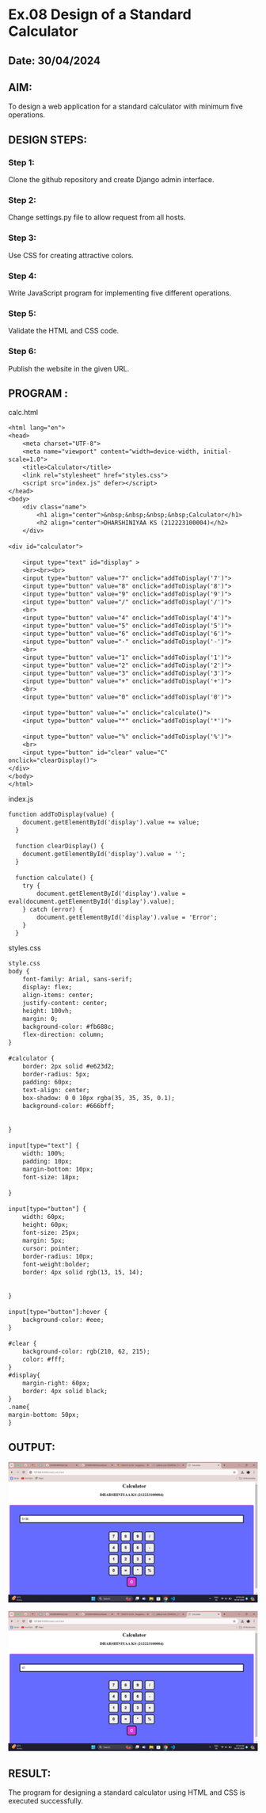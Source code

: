 # Ex.08 Design of a Standard Calculator
## Date: 30/04/2024

## AIM:
To design a web application for a standard calculator with minimum five operations.

## DESIGN STEPS:

### Step 1:
Clone the github repository and create Django admin interface.

### Step 2:
Change settings.py file to allow request from all hosts.

### Step 3:
Use CSS for creating attractive colors.

### Step 4:
Write JavaScript program for implementing five different operations.

### Step 5:
Validate the HTML and CSS code.

### Step 6:
Publish the website in the given URL.

## PROGRAM :
calc.html
```
<html lang="en">
<head>
    <meta charset="UTF-8">
    <meta name="viewport" content="width=device-width, initial-scale=1.0">
    <title>Calculator</title>
    <link rel="stylesheet" href="styles.css">
    <script src="index.js" defer></script>
</head>
<body>
    <div class="name">
        <h1 align="center">&nbsp;&nbsp;&nbsp;&nbsp;Calculator</h1>
        <h2 align="center">DHARSHINIYAA KS (212223100004)</h2>
    </div>

<div id="calculator">
   
    <input type="text" id="display" >
    <br><br><br>
    <input type="button" value="7" onclick="addToDisplay('7')">
    <input type="button" value="8" onclick="addToDisplay('8')">
    <input type="button" value="9" onclick="addToDisplay('9')">
    <input type="button" value="/" onclick="addToDisplay('/')">
    <br>
    <input type="button" value="4" onclick="addToDisplay('4')">
    <input type="button" value="5" onclick="addToDisplay('5')">
    <input type="button" value="6" onclick="addToDisplay('6')">
    <input type="button" value="-" onclick="addToDisplay('-')">
    <br>
    <input type="button" value="1" onclick="addToDisplay('1')">
    <input type="button" value="2" onclick="addToDisplay('2')">
    <input type="button" value="3" onclick="addToDisplay('3')">
    <input type="button" value="+" onclick="addToDisplay('+')">
    <br>
    <input type="button" value="0" onclick="addToDisplay('0')">
    
    <input type="button" value="=" onclick="calculate()">
    <input type="button" value="*" onclick="addToDisplay('*')">
   
    <input type="button" value="%" onclick="addToDisplay('%')">
    <br>
    <input type="button" id="clear" value="C" onclick="clearDisplay()">
</div>
</body>
</html>
```
index.js
```
function addToDisplay(value) {
    document.getElementById('display').value += value;
  }
  
  function clearDisplay() {
    document.getElementById('display').value = '';
  }
  
  function calculate() {
    try {
        document.getElementById('display').value = eval(document.getElementById('display').value);
    } catch (error) {
        document.getElementById('display').value = 'Error';
    }
  }

```
styles.css
```
style.css
body {
    font-family: Arial, sans-serif;
    display: flex;
    align-items: center;
    justify-content: center;
    height: 100vh;
    margin: 0;
    background-color: #fb688c;
    flex-direction: column;
}

#calculator {
    border: 2px solid #e623d2;
    border-radius: 5px;
    padding: 60px;
    text-align: center;
    box-shadow: 0 0 10px rgba(35, 35, 35, 0.1);
    background-color: #666bff;


}

input[type="text"] {
    width: 100%;
    padding: 10px;
    margin-bottom: 10px;
    font-size: 18px;
   
}

input[type="button"] {
    width: 60px;
    height: 60px;
    font-size: 25px;
    margin: 5px;
    cursor: pointer;
    border-radius: 10px;
    font-weight:bolder;
    border: 4px solid rgb(13, 15, 14);
    

}

input[type="button"]:hover {
    background-color: #eee;
}

#clear {
    background-color: rgb(210, 62, 215);
    color: #fff;
}
#display{
    margin-right: 60px;
    border: 4px solid black;
}
.name{
margin-bottom: 50px;
}

```

## OUTPUT:
![alt text](<Screenshot 2024-04-30 105847.png>)

![alt text](<Screenshot 2024-04-30 105902.png>)

## RESULT:
The program for designing a standard calculator using HTML and CSS is executed successfully.
